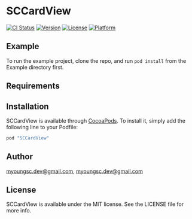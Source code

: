 # SCCardView

[![CI Status](http://img.shields.io/travis/myoungsc.dev@gmail.com/SCCardView.svg?style=flat)](https://travis-ci.org/myoungsc.dev@gmail.com/SCCardView)
[![Version](https://img.shields.io/cocoapods/v/SCCardView.svg?style=flat)](http://cocoapods.org/pods/SCCardView)
[![License](https://img.shields.io/cocoapods/l/SCCardView.svg?style=flat)](http://cocoapods.org/pods/SCCardView)
[![Platform](https://img.shields.io/cocoapods/p/SCCardView.svg?style=flat)](http://cocoapods.org/pods/SCCardView)

## Example

To run the example project, clone the repo, and run `pod install` from the Example directory first.

## Requirements

## Installation

SCCardView is available through [CocoaPods](http://cocoapods.org). To install
it, simply add the following line to your Podfile:

```ruby
pod "SCCardView"
```

## Author

myoungsc.dev@gmail.com, myoungsc.dev@gmail.com

## License

SCCardView is available under the MIT license. See the LICENSE file for more info.
